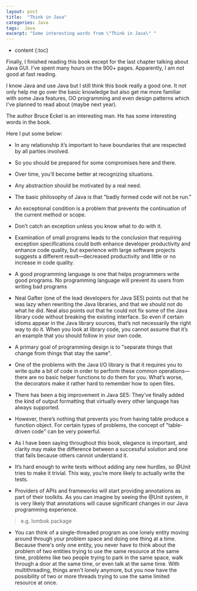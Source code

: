 ```yaml
---
layout: post
title:  "Think in Java"
categories: Java
tags:  Java
excerpt: "Some interesting words from \"Think in Java\" "
---
```


* content
{:toc}


Finally, I finished reading this book except for the last chapter talking about Java GUI. I've spent many hours on the 900+ pages. Apparently, I am not good at fast reading.

I know Java and use Java but I still think this book really a good one. It not only help me go over the basic knowledge but also get me more familiar with some Java features, OO programming and even design patterns which I've planned to read about (maybe next year).

The author Bruce Eckel is an interesting man. He has some interesting words in the book.

Here I put some below:


- In any relationship it’s important to have boundaries that are respected by all parties involved.

- So you should be prepared for some compromises here and there.

- Over time, you’ll become better at recognizing situations.

- Any abstraction should be motivated by a real need.

- The basic philosophy of Java is that "badly formed code will not be run."

- An exceptional condition is a problem that prevents the continuation of the current method or scope.

- Don’t catch an exception unless you know what to do with it.

- Examination of small programs leads to the conclusion that requiring exception specifications could both enhance developer productivity and enhance code quality, but experience with large software projects suggests a different result—decreased productivity and little or no increase in code quality.

- A good programming language is one that helps programmers write good programs. No programming language will prevent its users from writing bad programs

- Neal Gafter (one of the lead developers for Java SE5) points out that he was lazy when rewriting the Java libraries, and that we should not do what he did. Neal also points out that he could not fix some of the Java library code without breaking the existing
interface. So even if certain idioms appear in the Java library sources, that’s not necessarily the right way to do it. When you look at library code, you cannot assume that it’s an example
that you should follow in your own code.

- A primary goal of programming design is to "separate things that change from things that stay the same".

- One of the problems with the Java I/O library is that it requires you to write quite a bit of code in order to perform these common operations—there are no basic helper functions to do them for you. What’s worse, the decorators make it rather hard to remember how to open files.

- There has been a big improvement in Java SE5: They’ve finally added the kind of output formatting that virtually every other language has always supported.

- However, there’s nothing that prevents you from having table produce a function object. For certain types of problems, the concept of "table-driven code" can be very powerful.


- As I have been saying throughout this book, elegance is important, and clarity may make the difference between a successful solution and one that fails because others cannot understand it.

- It’s hard enough to write tests without adding any new hurdles, so
@Unit tries to make it trivial. This way, you’re more likely to actually write the tests.


- Providers of APIs and frameworks will start providing annotations as part of their toolkits. As you can imagine by seeing the @Unit
system, it is very likely that annotations will cause significant changes in our Java programming experience.
> e.g. lombok package

- You can think of a single-threaded program as one lonely entity moving around through your problem space and doing one thing at a time. Because there's only one entity, you never have to think about the problem of two entities trying to use the same resource at the same time, problems like two people trying to park in the same space, walk through a door at the same time, or even talk at the same time. With multithreading, things aren't lonely anymore, but you now have the possibility of two or more threads trying to use the same limited resource at once.

